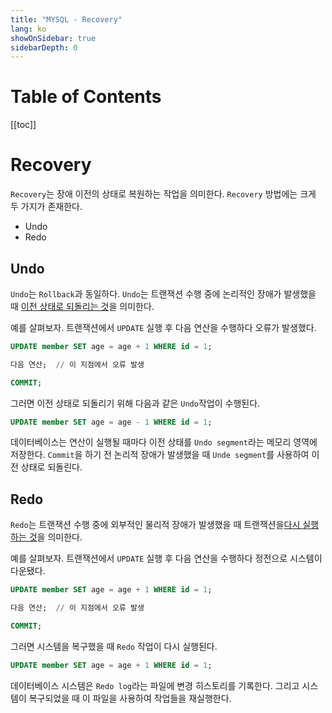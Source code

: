```yaml
---
title: "MYSQL - Recovery"
lang: ko
showOnSidebar: true
sidebarDepth: 0
---
```

# Table of Contents
[[toc]]

# Recovery
`Recovery`는 장애 이전의 상태로 복원하는 작업을 의미한다. `Recovery` 방법에는 크게 두 가지가 존재한다.
- Undo
- Redo

## Undo
`Undo`는 `Rollback`과 동일하다. `Undo`는 트랜잭션 수행 중에 논리적인 장애가 발생했을 때 <u>이전 상태로 되돌리는 것</u>을 의미한다.

예를 살펴보자. 트랜잭션에서 `UPDATE` 실행 후 다음 연산을 수행하다 오류가 발생했다.
``` sql
UPDATE member SET age = age + 1 WHERE id = 1;

다음 연산;  // 이 지점에서 오류 발생

COMMIT;
```
그러면 이전 상태로 되돌리기 위해 다음과 같은 `Undo`작업이 수행된다.
``` sql
UPDATE member SET age = age - 1 WHERE id = 1;
```

데이터베이스는 연산이 실행될 때마다 이전 상태를 `Undo segment`라는 메모리 영역에 저장한다. `Commit`을 하기 전 논리적 장애가 발생했을 때 `Unde segment`를 사용하여 이전 상태로 되돌린다.

## Redo
`Redo`는 트랜잭션 수행 중에 외부적인 물리적 장애가 발생했을 때 트랜잭션을<u>다시 실행하는 것</u>을 의미한다.

예를 살펴보자. 트랜잭션에서 `UPDATE` 실행 후 다음 연산을 수행하다 정전으로 시스템이 다운됐다.
``` sql
UPDATE member SET age = age + 1 WHERE id = 1;

다음 연산;  // 이 지점에서 오류 발생

COMMIT;
```
그러면 시스템을 복구했을 때 `Redo` 작업이 다시 실행된다.
``` sql
UPDATE member SET age = age + 1 WHERE id = 1;
```
데이터베이스 시스템은 `Redo log`라는 파일에 변경 히스토리를 기록한다. 그리고 시스템이 복구되었을 때 이 파일을 사용하여 작업들을 재실행한다.